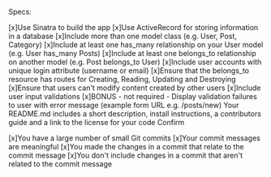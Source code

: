 Specs:

 [x]Use Sinatra to build the app
 [x]Use ActiveRecord for storing information in a database
 [x]Include more than one model class (e.g. User, Post, Category)
 [x]Include at least one has_many relationship on your User model (e.g. User has_many Posts)
 [x]Include at least one belongs_to relationship on another model (e.g. Post belongs_to User)
 [x]Include user accounts with unique login attribute (username or email)
 [x]Ensure that the belongs_to resource has routes for Creating, Reading, Updating and Destroying
 [x]Ensure that users can't modify content created by other users
 [x]Include user input validations
 [x]BONUS - not required - Display validation failures to user with error message (example form URL e.g. /posts/new)
 Your README.md includes a short description, install instructions, a contributors guide and a link to the license for your code
Confirm

 [x]You have a large number of small Git commits
 [x]Your commit messages are meaningful
 [x]You made the changes in a commit that relate to the commit message
 [x]You don't include changes in a commit that aren't related to the commit message